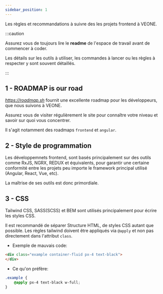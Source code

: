 ```yaml
---
sidebar_position: 1
---
```


Les règles et recommandations à suivre des les projets frontend à VEONE.

:::caution

Assurez vous de toujours lire le **readme** de l'espace de travail avant de commencer à coder.

Les détails sur les outils à utiliser, les commandes à lancer ou les règles à respecter y sont souvent détaillés.

:::

## 1 - ROADMAP is our road

*<https://roadmap.sh>* fournit une excellente roadmap pour les développeurs, que nous suivons à VEONE.

Assurez vous de visiter régulièrement le site pour connaître votre niveau et savoir sur quoi vous concentrer.

Il s'agit notamment des roadmaps `frontend` et `angular`.


## 2 - Style de programmation

Les développemnets frontend, sont basés principalement sur des outils comme RxJS, NGRX, REDUX et équivalents, pour garantir une certaine conformité entre les projets peu importe le framework principal utilisé (Angular, React, Vue, etc).

La maîtrise de ses outils est donc primordiale.

## 3 - CSS

Tailwind CSS, SASS(SCSS) et BEM sont utilisés principalement pour écrire les styles CSS.

Il est recommandé de séparer Structure HTML, de styles CSS autant que possible.
Les règles tailwind doivent être appliqués via `@apply` et non pas directement dans l'attribut `class`.

- Exemple de mauvais code:

``` HTML
<div class="example container-fluid px-4 text-black">
</div>
```

- Ce qu'on préfère:

``` SCSS
.example {
    @apply px-4 text-black w-full;
}
```